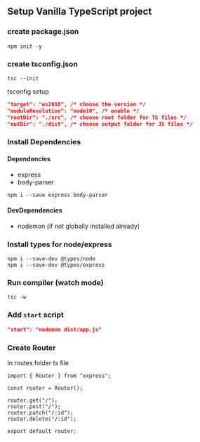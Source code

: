 ## Setup Vanilla TypeScript project

### create package.json

```shell
npm init -y
```

### create tsconfig.json

```shell
tsc --init
```

tsconfig setup

```json
"target": "es2018", /* choose the version */
"moduleResolution": "node10", /* enable */
"rootDir": "./src", /* choose root folder for TS files */
"outDir": "./dist", /* choose output folder for JS files */
```

### Install Dependencies

#### Dependencies

- express
- body-parser

```shell
npm i --save express body-parser
```

#### DevDependencies

- nodemon (if not globally installed already)

### Install types for node/express

```shell
npm i --save-dev @types/node
npm i --save-dev @types/express
```

### Run compiler (watch mode)

```shell
tsc -w
```

### Add `start` script

```json
"start": "nodemon dist/app.js"
```

### Create Router

In routes folder ts file

```shell
import { Router } from "express";

const router = Router();

router.get("/");
router.post("/");
router.patch("/:id");
router.delete("/:id");

export default router;
```
